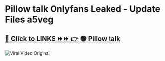 
 # Pillow talk Onlyfans Leaked - Update Files a5veg

## <h2><a href="https://clipsfans.com/Pillow_talk&ref=git">🔗 Click to LINKS ⏩⏩ 👉 🟢 Pillow talk </a></h2>

<a href="https://clipsfans.com/Pillow_talk&ref=git" rel="nofollow" data-target="animated-image.originalLink"><img src="https://i.ibb.co.com/xMMVF88/686577567.gif" alt="Viral Video Original" style="max-width: 100%; display: inline-block;" data-target="animated-image.originalImage"></a>


